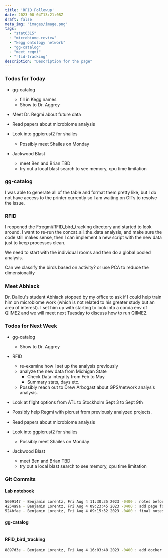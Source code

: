 ```yaml
---
title: 'RFID Followup'
date: 2023-08-04T13:21:08Z
draft: false
meta_img: "images/image.png"
tags:
  - "stat6315"
  - "microbiome-review"
  - "kegg ontology network"
  - "gg-catalog"
  - "meet regmi"
  - "rfid-tracking"
description: "Description for the page"
---
```


### Todos for Today

- gg-catalog
  - fill in Kegg names
  - Show to Dr. Aggrey

- Meet Dr. Regmi about future data
 
- Read papers about microbiome analysis

- Look into ggpicrust2 for shailes
  - Possibly meet Shailes on Monday
  
- Jackwood Blast
  - meet Ben and Brian TBD
  - try out a local blast search to see memory, cpu time limitation
  
### gg-catalog

I was able to generate all of the table and format them pretty like, but I do not have access to the printer currently so I am waiting on OITs to resolve the issue. 

### RFID

I reopened the F:regmi/RFID_bird_tracking directory and started to look around. I want to re-run the concat_all_the_data analysis, and make sure the code still makes sense, then I can implement a new script with the new data just to keep processes clean. 

We need to start with the individual rooms and then do a global pooled analysis. 

Can we classify the birds based on activity? or use PCA to reduce the dimensionality 

### Meet Abhiack

Dr. Dallou's student Abhiack stopped by my office to ask if I could help train him on microbiome work (which is not related to his greater study but an area of interest). I set him up with starting to look into a conda env of QIIME2 and we will meet next Tuesday to discuss how to run QIIME2. 

### Todos for Next Week

- gg-catalog
  - Show to Dr. Aggrey

- RFID
  - re-examine how I set up the analysis previously
  - analyze the new data from Michigan State
    - Check Data integrity from Feb to May
    - Summary stats, days etc.
  - Possibly reach out to Drew Arbogast about GPS/network analysis analysis. 

- Look at flight options from ATL to Stockholm Sept 3 to Sept 9th
- Possibly help Regmi with picrust from previously analyzed projects. 
 
- Read papers about microbiome analysis

- Look into ggpicrust2 for shailes
  - Possibly meet Shailes on Monday
  
- Jackwood Blast
  - meet Ben and Brian TBD
  - try out a local blast search to see memory, cpu time limitation
  
### Git Commits

#### Lab notebook

```bash
5609147 - Benjamin Lorentz, Fri Aug 4 11:30:35 2023 -0400 : notes before lunch
4254a9a - Benjamin Lorentz, Fri Aug 4 09:23:45 2023 -0400 : add page for Friday
524bfae - Benjamin Lorentz, Fri Aug 4 09:15:32 2023 -0400 : final notes for thursday
```

#### gg-catalog

```bash
```

#### RFID_bird_tracking

```bash
8897d3e - Benjamin Lorentz, Fri Aug 4 16:03:48 2023 -0400 : add docker components
```



